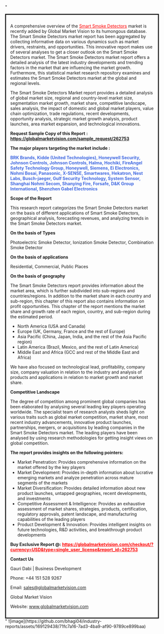 "<div style='border: 3px solid black; padding: 1em;'>

A comprehensive overview of the <a style='color: #ff0000;' href='https://globalmarketvision.com/reports/global-smart-smoke-detectors-market/262753'>Smart Smoke Detectors</a> market is recently added by Global Market Vision to its humongous database. The Smart Smoke Detectors market report has been aggregated by collecting informative data on various dynamics such as market drivers, restraints, and opportunities. This innovative report makes use of several analyses to get a closer outlook on the Smart Smoke Detectors market. The Smart Smoke Detectors market report offers a detailed analysis of the latest industry developments and trending factors in the market that are influencing the market growth. Furthermore, this statistical market research repository examines and estimates the Smart Smoke Detectors market at the global and regional levels.

The Smart Smoke Detectors Market report provides a detailed analysis of global market size, regional and country-level market size, segmentation market growth, market share, competitive landscape, sales analysis, the impact of domestic and global market players, value chain optimization, trade regulations, recent developments, opportunity analysis, strategic market growth analysis, product launches, area market expansion, and technological innovations.

<strong>Request Sample Copy of this Report</strong> <strong>:</strong><strong> <a style='color: #ff0000;' href='https://globalmarketvision.com/sample_request/262753?utm_source=linkedinPulse&utm_medium=Bhagyashree&utm_campaign=SN'><strong>https://globalmarketvision.com/sample_request/262753</strong></a></strong>

<strong>The major players targeting the market include :</strong>

<strong style='color: #4169e1;'>BRK Brands, Kidde (United Technologies), Honeywell Security, Johnson Controls, Johnson Controls, Halma, Hochiki, FireAngel Safety Technology Group, Honeywell, Siemens, Ei Electronics, Nohmi Bosai, Panasonic, X-SENSE, Smartwares, Hekatron, Nest Labs, Busch-jaeger, Gulf Security Technology, System Sensor, Shanghai Nohmi Secom, Shanying Fire, Forsafe, D&K Group International, Shenzhen Gabel Electronics</strong>

<strong>Scope of the Report</strong>

This research report categorizes the Smart Smoke Detectors market on the basis of different applications of Smart Smoke Detectors, geographical analysis, forecasting revenues, and analyzing trends in the Smart Smoke Detectors market.

<strong>On the basis of Types</strong>

Photoelectric Smoke Detector, Ionization Smoke Detector, Combination Smoke Detector

<strong>On the basis of applications</strong>

Residential, Commercial, Public Places

<strong>On the basis of geography</strong>

The Smart Smoke Detectors report provides information about the market area, which is further subdivided into sub-regions and countries/regions. In addition to the market share in each country and sub-region, this chapter of this report also contains information on profit opportunities. This chapter of the report mentions the market share and growth rate of each region, country, and sub-region during the estimated period.
<ul>
  <li>North America (USA and Canada)</li>
  <li>Europe (UK, Germany, France and the rest of Europe)</li>
  <li>Asia Pacific (China, Japan, India, and the rest of the Asia Pacific region)</li>
  <li>Latin America (Brazil, Mexico, and the rest of Latin America)</li>
  <li>Middle East and Africa (GCC and rest of the Middle East and Africa)</li>
</ul>
We have also focused on technological lead, profitability, company size, company valuation in relation to the industry and analysis of products and applications in relation to market growth and market share.

<strong>Competitive Landscape</strong>

The degree of competition among prominent global companies has been elaborated by analysing several leading key players operating worldwide. The specialist team of research analysts sheds light on various traits such as global market competition, market share, most recent industry advancements, innovative product launches, partnerships, mergers, or acquisitions by leading companies in the Smart Smoke Detectors market. The leading players have been analysed by using research methodologies for getting insight views on global competition.

<strong>The report provides insights on the following pointers:</strong>
<ul>
  <li>Market Penetration: Provides comprehensive information on the market offered by the key players</li>
  <li>Market Development: Provides in-depth information about lucrative emerging markets and analyze penetration across mature segments of the markets</li>
  <li>Market Diversification: Provides detailed information about new product launches, untapped geographies, recent developments, and investments</li>
  <li>Competitive Assessment &amp; Intelligence: Provides an exhaustive assessment of market shares, strategies, products, certification, regulatory approvals, patent landscape, and manufacturing capabilities of the leading players</li>
  <li>Product Development &amp; Innovation: Provides intelligent insights on future technologies, R&amp;D activities, and breakthrough product developments</li>
</ul>
<strong>Buy Exclusive Report @: <strong><a style='color: #ff0000;' href='https://globalmarketvision.com/checkout/?currency=USD&type=single_user_license&report_id=262753?utm_source=linkedinPulse&utm_medium=Bhagyashree&utm_campaign=SN'>https://globalmarketvision.com/checkout/?currency=USD&type=single_user_license&report_id=262753</a></strong></strong>

<strong>Contact Us</strong>

Gauri Dabi | Business Development

Phone: +44 151 528 9267

Email: <a href='mailto:sales@globalmarketvision.com'>sales@globalmarketvision.com</a>

Global Market Vision

Website: <a href='http://www.globalmarketvision.com/'>www.globalmarketvision.com</a>

</div>"
![image](https://github.com/bhagi04/industry-reports/assets/169129438/71fc7a16-7ad3-4ba9-af90-9789ce899baa)
